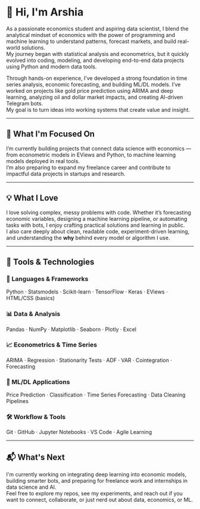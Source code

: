 # 👋 Hi, I'm Arshia

As a passionate economics student and aspiring data scientist, I blend the analytical mindset of economics with the power of programming and machine learning to understand patterns, forecast markets, and build real-world solutions.  
My journey began with statistical analysis and econometrics, but it quickly evolved into coding, modeling, and developing end-to-end data projects using Python and modern data tools.

Through hands-on experience, I’ve developed a strong foundation in time series analysis, economic forecasting, and building ML/DL models. I’ve worked on projects like gold price prediction using ARIMA and deep learning, analyzing oil and dollar market impacts, and creating AI-driven Telegram bots.  
My goal is to turn ideas into working systems that create value and insight.

---

## 📌 What I'm Focused On

I’m currently building projects that connect data science with economics — from econometric models in EViews and Python, to machine learning models deployed in real tools.  
I’m also preparing to expand my freelance career and contribute to impactful data projects in startups and research.

---

## 💡 What I Love  

I love solving complex, messy problems with code. Whether it’s forecasting economic variables, designing a machine learning pipeline, or automating tasks with bots, I enjoy crafting practical solutions and learning in public.  
I also care deeply about clean, readable code, experiment-driven learning, and understanding the **why** behind every model or algorithm I use.

---

## 🚀 Tools & Technologies

### 🧠 Languages & Frameworks  
Python · Statsmodels · Scikit-learn · TensorFlow · Keras · EViews · HTML/CSS (basics)

### 📊 Data & Analysis  
Pandas · NumPy · Matplotlib · Seaborn · Plotly · Excel

### 📈 Econometrics & Time Series  
ARIMA · Regression · Stationarity Tests · ADF · VAR · Cointegration · Forecasting

### 🤖 ML/DL Applications  
Price Prediction · Classification · Time Series Forecasting · Data Cleaning Pipelines

### 🛠 Workflow & Tools  
Git · GitHub · Jupyter Notebooks · VS Code · Agile Learning

---

## 📬 What's Next

I'm currently working on integrating deep learning into economic models, building smarter bots, and preparing for freelance work and internships in data science and AI.  
Feel free to explore my repos, see my experiments, and reach out if you want to connect, collaborate, or just nerd out about data, economics, or ML.





<!--
**ArshiaAsk/ArshiaAsk** is a ✨ _special_ ✨ repository because its `README.md` (this file) appears on your GitHub profile.

Here are some ideas to get you started:

- 🔭 I’m currently working on ...
- 🌱 I’m currently learning ...
- 👯 I’m looking to collaborate on ...
- 🤔 I’m looking for help with ...
- 💬 Ask me about ...
- 📫 How to reach me: ...
- 😄 Pronouns: ...
- ⚡ Fun fact: ...
-->
